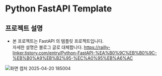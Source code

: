 # Python FastAPI Template

## 프로젝트 설명

- 본 프로젝트는 FastAPI 의 템플릿 프로젝트입니다.<br>
  자세한 설명은 블로그 글로 대체합니다.
  https://railly-linker.tistory.com/entry/Python-FastAPI-%EA%B0%9C%EB%B0%9C-%EB%B0%A9%EB%B2%95-%EC%A0%95%EB%A6%AC

![화면 캡처 2025-04-20 185004](https://github.com/user-attachments/assets/01f7511f-2270-4c7b-82fd-41b1df822d33)

